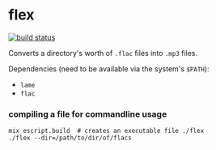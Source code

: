 flex
====

[![build status](https://travis-ci.org/alxndr/flex.svg?branch=master)](https://travis-ci.org/alxndr/flex)

Converts a directory's worth of `.flac` files into `.mp3` files.

Dependencies (need to be available via the system's `$PATH`):

* `lame`
* `flac`

### compiling a file for commandline usage

    mix escript.build  # creates an executable file ./flex
    ./flex --dir=/path/to/dir/of/flacs

